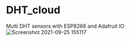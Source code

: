 # DHT_cloud
Multi DHT sensors with ESP8266 and Adafruit IO
![Screenshot 2021-09-25 155117](https://user-images.githubusercontent.com/33714452/134765709-19ccced3-fcb0-4de2-9864-a677a9f8d732.jpg)
